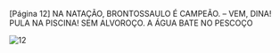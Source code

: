 [Página 12]
NA NATAÇÃO, BRONTOSSAULO É CAMPEÃO.
– VEM, DINA! PULA NA PISCINA!
SEM ALVOROÇO. A ÁGUA BATE NO PESCOÇO


![12](./img/page_12-01.jpg)
